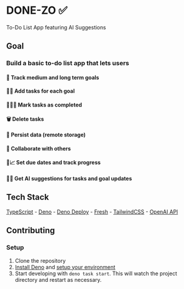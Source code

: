 # DONE-ZO ✅

To-Do List App featuring AI Suggestions

## Goal

### Build a basic to-do list app that lets users

#### 🎯 Track medium and long term goals

#### 📝✨ Add tasks for each goal

#### 🏃‍♂️💨 Mark tasks as completed

#### 🗑️ Delete tasks

#### 💾 Persist data (remote storage)

#### 🤝 Collaborate with others

#### 📅📈 Set due dates and track progress

#### 🤖💡 Get AI suggestions for tasks and goal updates

## Tech Stack

[TypeScript](https://www.typescriptlang.org/docs/handbook/) -
[Deno](https://docs.deno.com/runtime/) -
[Deno Deploy](https://docs.deno.com/deploy/manual/) -
[Fresh](https://fresh.deno.dev/docs/introduction) -
[TailwindCSS](https://tailwindcss.com/docs/styling-with-utility-classes) -
[OpenAI API](https://platform.openai.com/docs/api-reference/introduction)

## Contributing

### Setup

1. Clone the repository
2. [Install Deno](https://docs.deno.com/runtime/#install-deno) and
   [setup your environment](https://docs.deno.com/runtime/getting_started/setup_your_environment/)
3. Start developing with `deno task start`. This will watch the project
   directory and restart as necessary.

